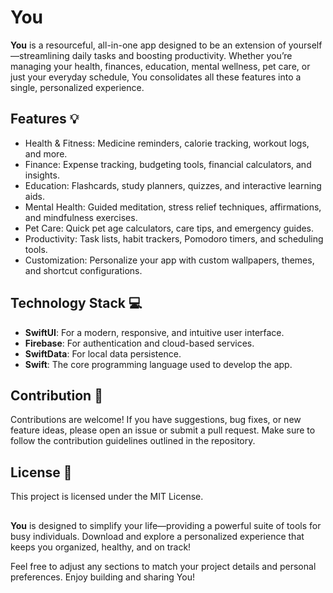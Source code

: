 # You
 **You** is a resourceful, all-in-one app designed to be an extension of yourself—streamlining daily tasks
and boosting productivity. Whether you’re managing your health, finances, education, mental wellness, 
pet care, or just your everyday schedule, You consolidates all these features into a single, personalized experience.

## **Features** 💡
* Health & Fitness: Medicine reminders, calorie tracking, workout logs, and more.
* Finance: Expense tracking, budgeting tools, financial calculators, and insights.
* Education: Flashcards, study planners, quizzes, and interactive learning aids.
* Mental Health: Guided meditation, stress relief techniques, affirmations, and mindfulness exercises.
* Pet Care: Quick pet age calculators, care tips, and emergency guides.
* Productivity: Task lists, habit trackers, Pomodoro timers, and scheduling tools.
* Customization: Personalize your app with custom wallpapers, themes, and shortcut configurations.

## **Technology Stack 💻**
* **SwiftUI**: For a modern, responsive, and intuitive user interface.
* **Firebase**: For authentication and cloud-based services.
* **SwiftData**: For local data persistence.
* **Swift**: The core programming language used to develop the app.

## **Contribution 👥**
Contributions are welcome! If you have suggestions, bug fixes, or new feature ideas, 
please open an issue or submit a pull request. Make sure to follow the contribution 
guidelines outlined in the repository.

## **License 📃**
This project is licensed under the MIT License.

##
**You** is designed to simplify your life—providing a powerful suite of tools for busy individuals. Download and 
explore a personalized experience that keeps you organized, healthy, and on track!

Feel free to adjust any sections to match your project details and personal preferences. Enjoy building and sharing You!
